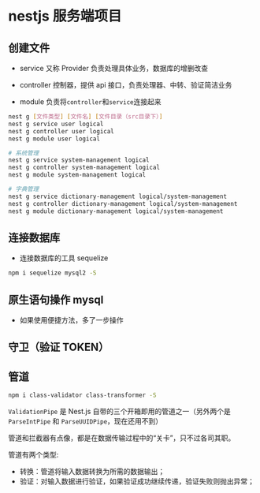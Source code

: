# nestjs 服务端项目

## 创建文件

- service 又称 Provider 负责处理具体业务，数据库的增删改查

- controller 控制器，提供 api 接口，负责处理器、中转、验证简洁业务

- module 负责将`controller`和`service`连接起来

```bash
nest g [文件类型] [文件名] [文件目录（src目录下）]
nest g service user logical
nest g controller user logical
nest g module user logical

# 系统管理
nest g service system-management logical
nest g controller system-management logical
nest g module system-management logical

# 字典管理
nest g service dictionary-management logical/system-management
nest g controller dictionary-management logical/system-management
nest g module dictionary-management logical/system-management
```

## 连接数据库

- 连接数据库的工具 sequelize

```sh
npm i sequelize mysql2 -S
```

## 原生语句操作 mysql

- 如果使用便捷方法，多了一步操作

## 守卫（验证 TOKEN）

## 管道

```sh
npm i class-validator class-transformer -S
```

`ValidationPipe` 是 Nest.js 自带的三个开箱即用的管道之一（另外两个是 `ParseIntPipe` 和 `ParseUUIDPipe`，现在还用不到）

管道和拦截器有点像，都是在数据传输过程中的“关卡”，只不过各司其职。

管道有两个类型:

- 转换：管道将输入数据转换为所需的数据输出；
- 验证：对输入数据进行验证，如果验证成功继续传递，验证失败则抛出异常；
